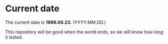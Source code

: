 # Current date

The current date is **1996.06.23.** (YYYY.MM.DD.)

This repository will be good when the world ends, so we will know how long it lasted.